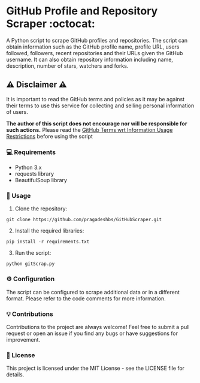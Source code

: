 # GitHub Profile and Repository Scraper :octocat:
A Python script to scrape GitHub profiles and repositories. The script can obtain information such as the GitHub profile name, profile URL, users followed, followers, recent repositories and their URLs given the GitHub username. It can also obtain repository information including name, description, number of stars, watchers and forks.
<img src="https://lite-logs.vercel.app/log/GitHubScraperReadme" style="display:none">
## :warning: Disclaimer :warning:
It is important to read the GitHub terms and policies as it may be against their terms to use this service for collecting and selling personal information of users. 

**The author of this script does not encourage nor will be responsible for such actions.** Please read the [GitHub Terms wrt Information Usage Restrictions](https://docs.github.com/en/site-policy/acceptable-use-policies/github-acceptable-use-policies#7-information-usage-restrictions) before using the script

### :computer: Requirements
- Python 3.x
- requests library
- BeautifulSoup library
### :rocket: Usage
1. Clone the repository:

`git clone https://github.com/pragadeshbs/GitHubScraper.git`

2. Install the required libraries:


`pip install -r requirements.txt`

3. Run the script:

`python gitScrap.py`

### :gear: Configuration
The script can be configured to scrape additional data or in a different format. Please refer to the code comments for more information.

### :bulb: Contributions
Contributions to the project are always welcome! Feel free to submit a pull request or open an issue if you find any bugs or have suggestions for improvement.

### :scroll: License
This project is licensed under the MIT License - see the LICENSE file for details.
